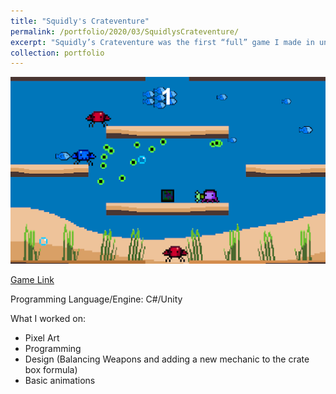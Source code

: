 ```yaml
---
title: "Squidly's Crateventure"
permalink: /portfolio/2020/03/SquidlysCrateventure/
excerpt: "Squidly’s Crateventure was the first “full” game I made in unity. A Super Crate Box clone. <br/><img src='/images/SquidlyCrateventure.png'>"
collection: portfolio
---
```



<img src='/images/SquidlyCrateventure.png'>

[Game Link](https://queenfii.itch.io/squidlys-crateventure)

Programming Language/Engine: C#/Unity


What I worked on:
* Pixel Art
* Programming
* Design (Balancing Weapons and adding a new mechanic to the crate box formula)
* Basic animations

 
